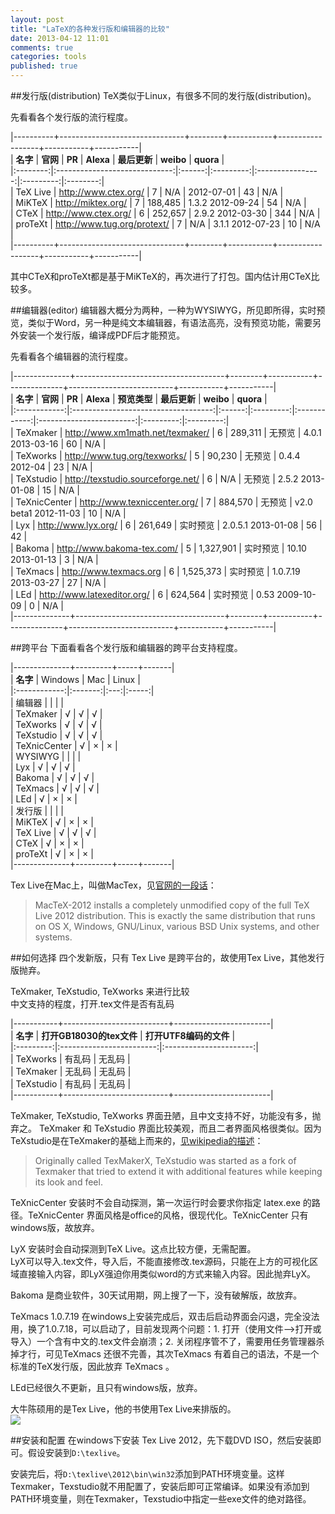 ```yaml
---
layout: post
title: "LaTeX的各种发行版和编辑器的比较"
date: 2013-04-12 11:01
comments: true
categories: tools
published: true
---
```

##发行版(distribution)
TeX类似于Linux，有很多不同的发行版(distribution)。

先看看各个发行版的流行程度。
 
|----------+-------------------------------+--------+-----------+------------------+-----------+-----------|  
| **名字** |            **官网**           | **PR** | **Alexa** |   **最后更新**   | **weibo** | **quora** |  
|:--------:|:-----------------------------:|:------:|:---------:|:----------------:|:---------:|:--------:|  
| TeX Live |     <http://www.ctex.org/>    |    7   |    N/A    |    2012-07-01    |     43    |    N/A    |  
|  MiKTeX  |     <http://miktex.org/>      |    7   |  188,485  | 1.3.2 2012-09-24 |     54    |    N/A    |  
|   CTeX   |     <http://www.ctex.org/>    |    6   |  252,657  | 2.9.2 2012-03-30 |     344   |    N/A    |  
|  proTeXt | <http://www.tug.org/protext/> |    7   |    N/A    | 3.1.1 2012-07-23 |     10    |    N/A    |  
|----------+-------------------------------+--------+-----------+------------------+-----------+-----------|   

其中CTeX和proTeXt都是基于MiKTeX的，再次进行了打包。国内估计用CTeX比较多。

##编辑器(editor)
编辑器大概分为两种，一种为WYSIWYG，所见即所得，实时预览，类似于Word，另一种是纯文本编辑器，有语法高亮，没有预览功能，需要另外安装一个发行版，编译成PDF后才能预览。

先看看各个编辑器的流行程度。

|--------------+-------------------------------------+--------+-----------+--------------+--------------------------+-----------+-----------|  
|   **名字**   |                 **官网**            | **PR** | **Alexa** | **预览类型** |      **最后更新**        | **weibo** | **quora** |  
|:------------:|:-----------------------------------:|:------:|:---------:|:------------:|:------------------------:|:---------:|:---------:|  
|   TeXmaker   | <http://www.xm1math.net/texmaker/>  |    6   |  289,311  |    无预览    |      4.0.1 2013-03-16    |     60    |    N/A    |  
|   TeXworks   |   <http://www.tug.org/texworks/>    |    5   |  90,230   |    无预览    |      0.4.4  2012-04      |     23    |    N/A    |  
|   TeXstudio  | <http://texstudio.sourceforge.net/> |    6   |    N/A    |    无预览    |      2.5.2 2013-01-08    |     15    |    N/A    |  
| TeXnicCenter |   <http://www.texniccenter.org/>    |    7   |  884,570  |    无预览    |  v2.0 beta1 2012-11-03   |     10    |    N/A    |  
|     Lyx      |       <http://www.lyx.org/>         |    6   |  261,649  |   实时预览   |    2.0.5.1 2013-01-08    |     56    |     42    |  
|    Bakoma    |   <http://www.bakoma-tex.com/>      |    5   | 1,327,901 |   实时预览   |     10.10 2013-01-13     |      3    |    N/A    |  
|   TeXmacs    |     <http://www.texmacs.org>        |    6   | 1,525,373 |   实时预览   |   1.0.7.19 2013-03-27    |     27    |    N/A    |  
|     LEd      |   <http://www.latexeditor.org/>     |    6   |  624,564  |   实时预览   |     0.53 2009-10-09      |     0    |    N/A    |  
|--------------+-------------------------------------+--------+-----------+--------------+--------------------------+-----------+-----------|  

<!--more-->

##跨平台
下面看看各个发行版和编辑器的跨平台支持程度。

|--------------+---------+-----+-------|  
|   **名字**   | Windows | Mac | Linux |  
|:------------:|:-------:|:---:|:-----:|  
|    编辑器     |         |     |       |  
|   TeXmaker   |    √    |  √  |   √   |  
|   TeXworks   |    √    |  √  |   √   |  
|   TeXstudio  |    √    |  √  |   √   |   
| TeXnicCenter |    √    |  ×  |   ×   |  
|   WYSIWYG    |         |     |       |  
|     Lyx      |    √    |  √  |   √   |  
|    Bakoma    |    √    |  √  |   √   |  
|   TeXmacs    |    √    |  √  |   √   |  
|     LEd      |    √    |  ×  |   ×   |  
|     发行版    |         |     |       |  
|     MiKTeX   |     √   |  ×  |   ×   |  
|    TeX Live  |    √    |  √  |   √   |  
|     CTeX     |     √   |  ×  |   ×   |  
|     proTeXt  |     √   |  ×  |   ×   |  
|--------------+---------+-----+-------| 

Tex Live在Mac上，叫做MacTex，见[官网的一段话](http://www.tug.org/mactex/newfeatures.html)：

> MacTeX-2012 installs a completely unmodified copy of the full TeX Live 2012 distribution. This is exactly the same distribution that runs on OS X, Windows, GNU/Linux, various BSD Unix systems, and other systems.

##如何选择
四个发新版，只有 Tex Live 是跨平台的，故使用Tex Live，其他发行版抛弃。

TeXmaker, TeXstudio, TeXworks 来进行比较  
中文支持的程度，打开.tex文件是否有乱码

|-----------+--------------------------+------------------------|  
|  **名字** | **打开GB18030的tex文件** | **打开UTF8编码的文件** |  
|:---------:|:------------------------:|:----------------------:|  
| TeXworks  |         有乱码           |          无乱码        |  
| TeXmaker  |         无乱码           |          无乱码        |  
| TeXstudio |         有乱码           |          无乱码        |  
|-----------+--------------------------+------------------------|  

TeXmaker, TeXstudio, TeXworks 界面丑陋，且中文支持不好，功能没有多，抛弃之。
TeXmaker 和 TeXstudio 界面比较美观，而且二者界面风格很类似。因为TeXstudio是在TeXmaker的基础上而来的，[见wikipedia的描述](http://en.wikipedia.org/wiki/TeXstudio)：

> Originally called TexMakerX, TeXstudio was started as a fork of Texmaker that tried to extend it with additional features while keeping its look and feel.

TeXnicCenter 安装时不会自动探测，第一次运行时会要求你指定 latex.exe 的路径。TeXnicCenter 界面风格是office的风格，很现代化。TeXnicCenter 只有 windows版，故放弃。

LyX 安装时会自动探测到TeX Live。这点比较方便，无需配置。  
LyX可以导入.tex文件，导入后，不能直接修改.tex源码，只能在上方的可视化区域直接输入内容，即LyX强迫你用类似word的方式来输入内容。因此抛弃LyX。

Bakoma 是商业软件，30天试用期，网上搜了一下，没有破解版，故放弃。

TeXmacs 1.0.7.19 在windows上安装完成后，双击后启动界面会闪退，完全没法用，换了1.0.7.18，可以启动了，目前发现两个问题：1. 打开（使用文件-->打开或导入）一个含有中文的.tex文件会崩溃；2. 关闭程序管不了，需要用任务管理器杀掉才行，可见TeXmacs 还很不完善，其次TeXmacs 有着自己的语法，不是一个标准的TeX发行版，因此放弃 TeXmacs 。

LEd已经很久不更新，且只有windows版，放弃。

大牛陈硕用的是Tex Live，他的书使用Tex Live来排版的。  
![](http://yanjiuyanjiu-wordpress.stor.sinaapp.com/uploads/2013/04/chenshuo_texlive.png)

##安装和配置
在windows下安装 Tex Live 2012，先下载DVD ISO，然后安装即可。假设安装到`D:\texlive`。

安装完后，将`D:\texlive\2012\bin\win32`添加到PATH环境变量。这样Texmaker，Texstudio就不用配置了，安装后即可正常编译。如果没有添加到PATH环境变量，则在Texmaker，Texstudio中指定一些exe文件的绝对路径。

